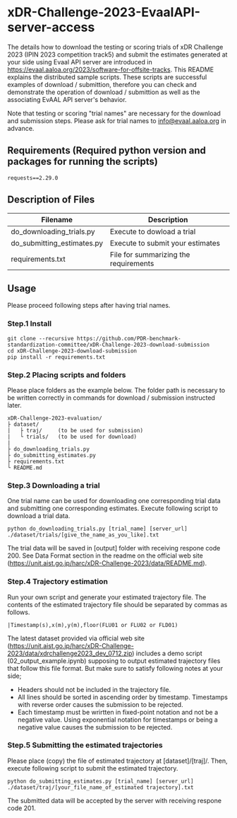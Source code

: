 # xDR-Challenge-2023-EvaalAPI-server-access
The details how to download the testing or scoring trials of xDR Challenge 2023 (IPIN 2023 competition track5) and submit the estimates generated at your side using Evaal API server are introduced in https://evaal.aaloa.org/2023/software-for-offsite-tracks. 
This README explains the distributed sample scripts. These scripts are successful examples of download / submittion, therefore you can check and demonstrate the operation of  download / submittion as well as the associating EvAAL API server's behavior. 

Note that testing or scoring "trial names" are necessary for the download and submission steps. Please ask for trial names to info@evaal.aaloa.org in advance.


## Requirements (Required python version and packages for running the scripts)
```
requests==2.29.0
```

## Description of Files

| **Filename** | **Description** |
 ---            |---
| do_downloading_trials.py | Execute to dowload a trial |
| do_submitting_estimates.py | Execute to submit your estimates |
| requirements.txt        | File for summarizing the requirements|

## Usage

Please proceed following steps after having trial names.

### Step.1  Install
```
git clone --recursive https://github.com/PDR-benchmark-standardization-committee/xDR-Challenge-2023-download-submission
cd xDR-Challenge-2023-download-submission
pip install -r requirements.txt
```

### Step.2 Placing scripts and folders
Please place folders as the example below.
The folder path is necessary to be written correctly in commands for download / submission instructed later.
```
xDR-Challenge-2023-evaluation/
├ dataset/
|   ├ traj/     (to be used for submission)
|   └ trials/   (to be used for download)
|
├ do_downloading_trials.py
├ do_submitting_estimates.py
├ requirements.txt
└ README.md
```

### Step.3 Downloading a trial
One trial name can be used for downloading one corresponding trial data and submitting one corresponding estimates.
Execute following script to download a trial data.
```
python do_downloading_trials.py [trial_name] [server_url] ./dataset/trials/[give_the_name_as_you_like].txt
```
The trial data will be saved in [output] folder with receiving respone code 200.
See Data Format section in the readme on the official web site (https://unit.aist.go.jp/harc/xDR-Challenge-2023/data/README.md).

### Step.4 Trajectory estimation
Run your own script and generate your estimated trajectory file.
The contents of the estimated trajectory file should be separated by commas as follows.
```
|Timestamp(s),x(m),y(m),floor(FLU01 or FLU02 or FLD01)
```
The latest dataset provided via official web site (https://unit.aist.go.jp/harc/xDR-Challenge-2023/data/xdrchallenge2023_dev_0712.zip) includes a demo script (02_output_example.ipynb) supposing to output estimated trajectory files that follow this file format. But make sure to satisfy following notes at your side;
- Headers should not be included in the trajectory file.
- All lines should be sorted in ascending order by timestamp. Timestamps with reverse order causes the submission to be rejected.
- Each timestamp must be wrirtten in fixed-point notation and not be a negative value. Using exponential notation for timestamps or being a negative value causes the submission to be rejected.

### Step.5 Submitting the estimated trajectories
Please place (copy) the file of estimated trajectory at [dataset]/[traj]/.
Then, execute following script to submit the estimated trajectory.
```
python do_submitting_estimates.py [trial_name] [server_url] ./dataset/traj/[your_file_name_of_estimated trajectory].txt
```
The submitted data will be accepted by the server with receiving respone code 201.
